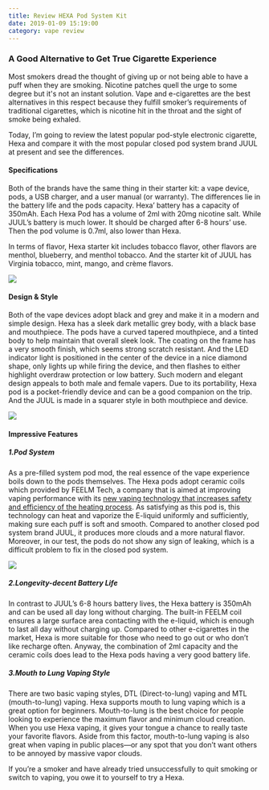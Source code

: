 ```yaml
---
title: Review HEXA Pod System Kit
date: 2019-01-09 15:19:00
category: vape review
---
```


### A Good Alternative to Get True Cigarette Experience

Most smokers dread the thought of giving up or not being able to have a puff when they are smoking. Nicotine patches quell the urge to some degree but it's not an instant solution. Vape and e-cigarettes are the best alternatives in this respect because they fulfill smoker’s requirements of traditional cigarettes, which is nicotine hit in the throat and the sight of smoke being exhaled. 

Today, I’m going to review the latest popular pod-style electronic cigarette, Hexa and compare it with the most popular closed pod system brand JUUL at present and see the differences.

#### Specifications

Both of the brands have the same thing in their starter kit: a vape device, pods, a USB charger, and a user manual (or warranty). The differences lie in the battery life and the pods capacity. Hexa’ battery has a capacity of 350mAh. Each Hexa Pod has a volume of 2ml with 20mg nicotine salt. While JUUL’s battery is much lower. It should be charged after 6-8 hours’ use. Then the pod volume is 0.7ml, also lower than Hexa.

In terms of flavor, Hexa starter kit includes tobacco flavor, other flavors are menthol, blueberry, and menthol tobacco. And the starter kit of JUUL has Virginia tobacco, mint, mango, and crème flavors.

![](/images/12.jpg)

<!-- more -->

#### Design & Style

Both of the vape devices adopt black and grey and make it in a modern and simple design. Hexa has a sleek dark metallic grey body, with a black base and mouthpiece. The pods have a curved tapered mouthpiece, and a tinted body to help maintain that overall sleek look. The coating on the frame has a very smooth finish, which seems strong scratch resistant. And the LED indicator light is positioned in the center of the device in a nice diamond shape, only lights up while firing the device, and then flashes to either highlight overdraw protection or low battery. Such modern and elegant design appeals to both male and female vapers. Due to its portability, Hexa pod is a pocket-friendly device and can be a good companion on the trip. And the JUUL is made in a squarer style in both mouthpiece and device.

![](/images/13.jpg)

#### Impressive Features

##### 1.Pod System

As a pre-filled system pod mod, the real essence of the vape experience boils down to the pods themselves. The Hexa pods adopt ceramic coils which provided by FEELM Tech, a company that is aimed at improving vaping performance with its [new vaping technology that increases safety and efficiency of the heating process](https://www.feelmtech.com/). As satisfying as this pod is, this technology can heat and vaporize the E-liquid uniformly and sufficiently, making sure each puff is soft and smooth. Compared to another closed pod system brand JUUL, it produces more clouds and a more natural flavor. Moreover, in our test, the pods do not show any sign of leaking, which is a difficult problem to fix in the closed pod system.

![](/images/14.jpg)

##### 2.Longevity-decent Battery Life

In contrast to JUUL’s 6-8 hours battery lives, the Hexa battery is 350mAh and can be used all day long without charging. The built-in FEELM coil ensures a large surface area contacting with the e-liquid, which is enough to last all day without charging up. Compared to other e-cigarettes in the market, Hexa is more suitable for those who need to go out or who don’t like recharge often. Anyway, the combination of 2ml capacity and the ceramic coils does lead to the Hexa pods having a very good battery life.

##### 3.Mouth to Lung Vaping Style

There are two basic vaping styles, DTL (Direct-to-lung) vaping and MTL (mouth-to-lung) vaping. Hexa supports mouth to lung vaping which is a great option for beginners. Mouth-to-lung is the best choice for people looking to experience the maximum flavor and minimum cloud creation. When you use Hexa vaping, it gives your tongue a chance to really taste your favorite flavors. Aside from this factor, mouth-to-lung vaping is also great when vaping in public places—or any spot that you don’t want others to be annoyed by massive vapor clouds.

If you’re a smoker and have already tried unsuccessfully to quit smoking or switch to vaping, you owe it to yourself to try a Hexa. 
